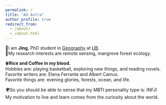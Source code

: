```yaml
---
permalink: /
title: "Ad Astra"
author_profile: true
redirect_from: 
  - /about/
  - /about.html
---
```


💫I am <strong>Jing</strong>, PhD student in [Geography](https://www.buffalo.edu/cas/geography.html) at [UB](https://www.buffalo.edu/).\
🏫My research interests are remote sensing, mangrove forest ecology.

🍀<strong>Rice and Coffee in my blood.</strong>\
  Hobbies are: playing basketball, exploring new things, and reading novels.\
  Favorite writers are: Elena Ferrante and Albert Camus.\
  Favorite things are: evening glories, forests, ocean, and life.

🌍So you should be able to sense that my MBTI personality type is: INFJ!\
  My motivation to live and learn comes from the curiosity about the world.


